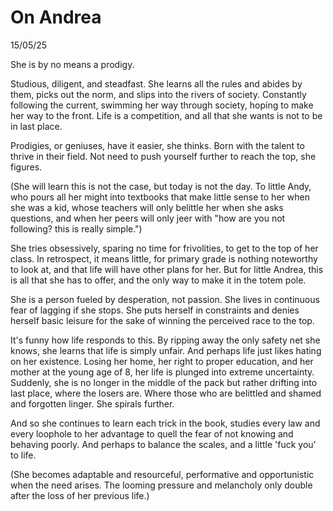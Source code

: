 # On Andrea

15/05/25

  
She is by no means a prodigy.  
  
Studious, diligent, and steadfast. She learns all the rules and abides by them, picks out the norm, and slips into the rivers of society. Constantly following the current, swimming her way through society, hoping to make her way to the front. Life is a competition, and all that she wants is not to be in last place.  
  
Prodigies, or geniuses, have it easier, she thinks. Born with the talent to thrive in their field. Not need to push yourself further to reach the top, she figures.  
  
(She will learn this is not the case, but today is not the day. To little Andy, who pours all her might into textbooks that make little sense to her when she was a kid, whose teachers will only belittle her when she asks questions, and when her peers will only jeer with "how are you not following? this is really simple.")  
  
She tries obsessively, sparing no time for frivolities, to get to the top of her class. In retrospect, it means little, for primary grade is nothing noteworthy to look at, and that life will have other plans for her. But for little Andrea, this is all that she has to offer, and the only way to make it in the totem pole.  
  
She is a person fueled by desperation, not passion. She lives in continuous fear of lagging if she stops. She puts herself in constraints and denies herself basic leisure for the sake of winning the perceived race to the top.  
  
It's funny how life responds to this. By ripping away the only safety net she knows, she learns that life is simply unfair. And perhaps life just likes hating on her existence. Losing her home, her right to proper education, and her mother at the young age of 8, her life is plunged into extreme uncertainty. Suddenly, she is no longer in the middle of the pack but rather drifting into last place, where the losers are. Where those who are belittled and shamed and forgotten linger. She spirals further.  
  
And so she continues to learn each trick in the book, studies every law and every loophole to her advantage to quell the fear of not knowing and behaving poorly. And perhaps to balance the scales, and a little 'fuck you' to life.  
  
(She becomes adaptable and resourceful, performative and opportunistic when the need arises. The looming pressure and melancholy only double after the loss of her previous life.)

